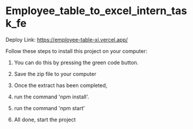 # Employee_table_to_excel_intern_task_fe

Deploy Link: https://employee-table-xi.vercel.app/

Follow these steps to install this project on your computer:

1. You can do this by pressing the green code button.

2. Save the zip file to your computer

3. Once the extract has been completed,

4. run the command 'npm install'.

5. run the command 'npm start'

6. All done, start the project
